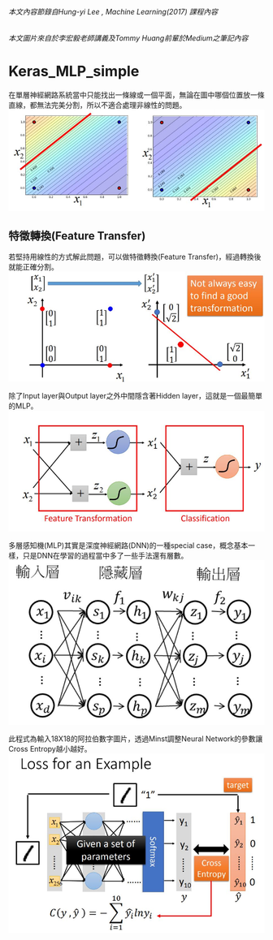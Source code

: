 ###### 本文內容節錄自Hung-yi Lee , Machine Learning(2017) 課程內容 
###### 本文圖片來自於李宏毅老師講義及Tommy Huang前輩於Medium之筆記內容

# Keras_MLP_simple

在單層神經網路系統當中只能找出一條線或一個平面，無論在圖中哪個位置放一條直線，都無法完美分割，所以不適合處理非線性的問題。
![image](1.JPG)

## 特徵轉換(Feature Transfer)
若堅持用線性的方式解此問題，可以做特徵轉換(Feature Transfer)，經過轉換後就能正確分割。
![image](2.JPG)

除了Input layer與Output layer之外中間隱含著Hidden layer，這就是一個最簡單的MLP。
![image](3.JPG)

多層感知機(MLP)其實是深度神經網路(DNN)的一種special case，概念基本一樣，只是DNN在學習的過程當中多了一些手法還有層數。
![image](MLP_architecture.JPG)

此程式為輸入18X18的阿拉伯數字圖片，透過Minst調整Neural Network的參數讓Cross Entropy越小越好。
![image](4.JPG)
